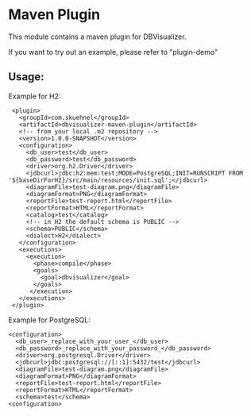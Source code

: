 # Maven Plugin

This module contains a maven plugin for DBVisualizer.

If you want to try out an example, please refer to "plugin-demo"

## Usage:

Example for H2:

     <plugin>
       <groupId>com.skuehnel</groupId>
       <artifactId>dbvisualizer-maven-plugin</artifactId>
       <!-- from your local .m2 repository -->
       <version>1.0.0-SNAPSHOT</version>
       <configuration>
         <db_user>test</db_user>
         <db_password>test</db_password>
         <driver>org.h2.Driver</driver>
         <jdbcurl>jdbc:h2:mem:test;MODE=PostgreSQL;INIT=RUNSCRIPT FROM '${baseDirForH2}/src/main/resources/init.sql';</jdbcurl>
         <diagramFile>test-diagram.png</diagramFile>
         <diagramFormat>PNG</diagramFormat>
         <reportFile>test-report.html</reportFile>
         <reportFormat>HTML</reportFormat>
         <catalog>test</catalog>
         <!-- in H2 the default schema is PUBLIC -->
         <schema>PUBLIC</schema>
         <dialect>H2</dialect>
       </configuration>
       <executions>
         <execution>
           <phase>compile</phase>
           <goals>
             <goal>dbvisualizer</goal>
           </goals>
          </execution>
       </executions>
     </plugin>

Example for PostgreSQL:

    <configuration>
      <db_user>_replace_with_your_user_</db_user>
      <db_password>_replace_with_your_password_</db_password>
      <driver>org.postgresql.Driver</driver>
      <jdbcurl>jdbc:postgresql://[::1]:5432/test</jdbcurl>
      <diagramFile>test-diagram.png</diagramFile>
      <diagramFormat>PNG</diagramFormat>
      <reportFile>test-report.html</reportFile>
      <reportFormat>HTML</reportFormat>
      <schema>test</schema>
    <configuration>  